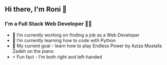 ## Hi there, I'm Roni 👋

### I'm a Full Stack Web Developer 👩‍💻

- 🔭 I’m currently working on finding a job as a Web Developer
- 🌱 I’m currently learning how to code with Python
- 🎹 My current goal - learn how to play Endless Power by Aziza Mustafa Zadeh on the piano
- ⚡ Fun fact - I'm both right and left-handed

